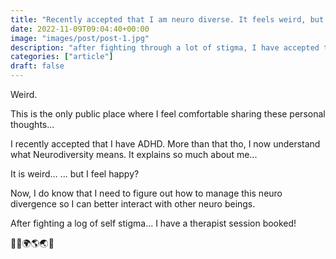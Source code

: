 ```yaml
---
title: "Recently accepted that I am neuro diverse. It feels weird, but I feel happy!"
date: 2022-11-09T09:04:40+00:00
image: "images/post/post-1.jpg"
description: "after fighting through a lot of stigma, I have accepted that I am neuro diverse."
categories: ["article"]
draft: false
---
```


Weird.  

This is the only public place where I feel comfortable sharing these personal thoughts...  
 
I recently accepted that I have ADHD. More than that tho, I now understand what Neurodiversity means. 
It explains so much about me...

It is weird...
... but I feel happy?


Now, I do know that I need to figure out how to manage this neuro divergence so I can better interact with other neuro beings.

After fighting a log of self stigma... I have a therapist session booked!

💖🌚🌍🌎🌏🌐
